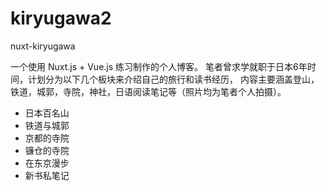 # kiryugawa2
nuxt-kiryugawa

一个使用 Nuxt.js + Vue.js 练习制作的个人博客。 笔者曾求学就职于日本6年时间，计划分为以下几个板块来介绍自己的旅行和读书经历， 内容主要涵盖登山，铁道，城郭，寺院，神社，日语阅读笔记等（照片均为笔者个人拍摄）。

- 日本百名山
- 铁道与城郭
- 京都的寺院
- 镰仓的寺院
- 在东京漫步
- 新书私笔记

